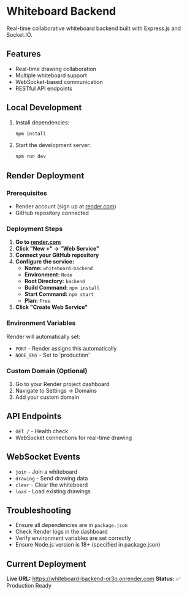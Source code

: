 # Whiteboard Backend

Real-time collaborative whiteboard backend built with Express.js and Socket.IO.

## Features

- Real-time drawing collaboration
- Multiple whiteboard support
- WebSocket-based communication
- RESTful API endpoints

## Local Development

1. Install dependencies:
   ```bash
   npm install
   ```

2. Start the development server:
   ```bash
   npm run dev
   ```

## Render Deployment

### Prerequisites
- Render account (sign up at [render.com](https://render.com))
- GitHub repository connected

### Deployment Steps

1. **Go to [render.com](https://render.com)**
2. **Click "New +" → "Web Service"**
3. **Connect your GitHub repository**
4. **Configure the service:**
   - **Name:** `whiteboard-backend`
   - **Environment:** `Node`
   - **Root Directory:** `backend`
   - **Build Command:** `npm install`
   - **Start Command:** `npm start`
   - **Plan:** `Free`
5. **Click "Create Web Service"**

### Environment Variables

Render will automatically set:
- `PORT` - Render assigns this automatically
- `NODE_ENV` - Set to 'production'

### Custom Domain (Optional)

1. Go to your Render project dashboard
2. Navigate to Settings → Domains
3. Add your custom domain

## API Endpoints

- `GET /` - Health check
- WebSocket connections for real-time drawing

## WebSocket Events

- `join` - Join a whiteboard
- `drawing` - Send drawing data
- `clear` - Clear the whiteboard
- `load` - Load existing drawings

## Troubleshooting

- Ensure all dependencies are in `package.json`
- Check Render logs in the dashboard
- Verify environment variables are set correctly
- Ensure Node.js version is 18+ (specified in package.json)

## Current Deployment

**Live URL:** https://whiteboard-backend-or3o.onrender.com
**Status:** ✅ Production Ready
